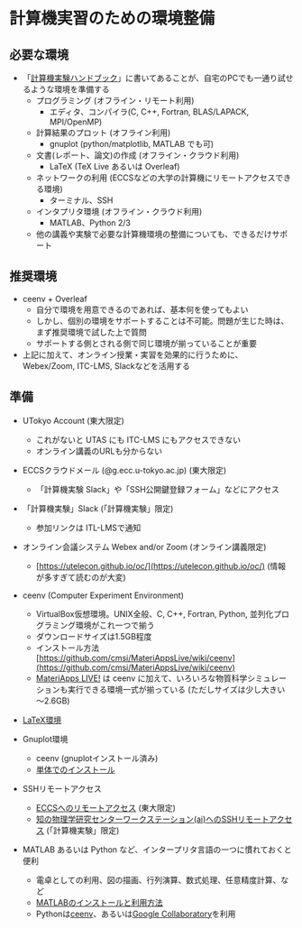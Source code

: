 
# 計算機実習のための環境整備

## 必要な環境

* 「[計算機実験ハンドブック](https://github.com/utphys-comp/handbook/releases)」に書いてあることが、自宅のPCでも一通り試せるような環境を準備する
    * プログラミング (オフライン・リモート利用)
        * エディタ、コンパイラ(C, C++, Fortran, BLAS/LAPACK, MPI/OpenMP)
    * 計算結果のプロット (オフライン利用)
        * gnuplot (python/matplotlib, MATLAB でも可)
    * 文書(レポート、論文)の作成 (オフライン・クラウド利用)
        * LaTeX (TeX Live あるいは Overleaf)
    * ネットワークの利用 (ECCSなどの大学の計算機にリモートアクセスできる環境)
	  * ターミナル、SSH
    * インタプリタ環境 (オフライン・クラウド利用)
	  * MATLAB、Python 2/3
    * 他の講義や実験で必要な計算機環境の整備についても、できるだけサポート

## 推奨環境

* ceenv + Overleaf
    * 自分で環境を用意できるのであれば、基本何を使ってもよい
    * しかし、個別の環境をサポートすることは不可能。問題が生じた時は、まず推奨環境で試した上で質問
    * サポートする側とされる側で同じ環境が揃っていることが重要
* 上記に加えて、オンライン授業・実習を効果的に行うために、Webex/Zoom, ITC-LMS, Slackなどを活用する

## 準備

* UTokyo Account (東大限定)
    * これがないと UTAS にも ITC-LMS にもアクセスできない
    * オンライン講義のURLも分からない
* ECCSクラウドメール (@g.ecc.u-tokyo.ac.jp) (東大限定)
    * 「計算機実験 Slack」や「SSH公開鍵登録フォーム」などにアクセス

* 「計算機実験」Slack (「計算機実験」限定)
    * 参加リンクは ITL-LMSで通知

* オンライン会議システム Webex and/or Zoom (オンライン講義限定)
    *  [https://utelecon.github.io/oc/](https://utelecon.github.io/oc/) (情報が多すぎて読むのが大変)

* ceenv (Computer Experiment Environment)
    * VirtualBox仮想環境。UNIX全般、C, C++, Fortran, Python, 並列化プログラミング環境がこれ一つで揃う
    * ダウンロードサイズは1.5GB程度
    * インストール方法 [https://github.com/cmsi/MateriAppsLive/wiki/ceenv](https://github.com/cmsi/MateriAppsLive/wiki/ceenv)
    * [MateriApps LIVE!](https://cmsi.github.io/MateriAppsLive/) は ceenv に加えて、いろいろな物質科学シミュレーションも実行できる環境一式が揃っている (ただしサイズは少し大きい 〜2.6GB)

* [LaTeX環境](latex)

* Gnuplot環境
    * ceenv (gnuplotインストール済み)
    * [単体でのインストール](gnuplot)

* SSHリモートアクセス
    * [ECCSへのリモートアクセス](ssh-to-eccs) (東大限定)
    * [ 知の物理学研究センターワークステーション(ai)へのSSHリモートアクセス](ssh-to-ai) (「計算機実験」限定)

* MATLAB あるいは Python など、インタープリタ言語の一つに慣れておくと便利
    * 電卓としての利用、図の描画、行列演算、数式処理、任意精度計算、など
    * [MATLABのインストールと利用方法](matlab)
    * Pythonは[ceenv](https://github.com/cmsi/MateriAppsLive/wiki/ceenv)、あるいは[Google Collaboratory](https://colab.research.google.com)を利用
